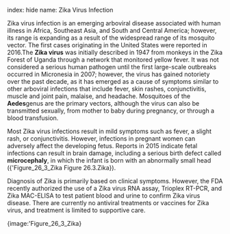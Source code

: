 index: hide
name: Zika Virus Infection

Zika virus infection is an emerging arboviral disease associated with human illness in Africa, Southeast Asia, and South and Central America; however, its range is expanding as a result of the widespread range of its mosquito vector. The first cases originating in the United States were reported in 2016.The  **Zika virus** was initially described in 1947 from monkeys in the Zika Forest of Uganda through a network that monitored yellow fever. It was not considered a serious human pathogen until the first large-scale outbreaks occurred in Micronesia in 2007; however, the virus has gained notoriety over the past decade, as it has emerged as a cause of symptoms similar to other arboviral infections that include fever, skin rashes, conjunctivitis, muscle and joint pain, malaise, and headache. Mosquitoes of the  **Aedes**genus are the primary vectors, although the virus can also be transmitted sexually, from mother to baby during pregnancy, or through a blood transfusion.

Most Zika virus infections result in mild symptoms such as fever, a slight rash, or conjunctivitis. However, infections in pregnant women can adversely affect the developing fetus. Reports in 2015 indicate fetal infections can result in brain damage, including a serious birth defect called  **microcephaly**, in which the infant is born with an abnormally small head ({'Figure_26_3_Zika Figure 26.3.Zika}).

Diagnosis of Zika is primarily based on clinical symptoms. However, the FDA recently authorized the use of a Zika virus RNA assay, Trioplex RT-PCR, and Zika MAC-ELISA to test patient blood and urine to confirm Zika virus disease. There are currently no antiviral treatments or vaccines for Zika virus, and treatment is limited to supportive care.


{image:'Figure_26_3_Zika}
        
